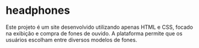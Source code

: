 # headphones
 Este projeto é um site desenvolvido utilizando apenas HTML e CSS, focado na exibição e compra de fones de ouvido. A plataforma permite que os usuários escolham entre diversos modelos de fones.
